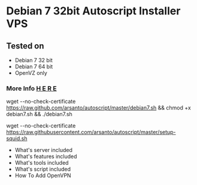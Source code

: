 # Debian 7 32bit Autoscript Installer VPS
<h2>Tested on</h2>
<ul>
<li>Debian 7 32 bit</li>
<li>Debian 7 64 bit</li>
<li>OpenVZ only</li>
</ul>
<h3>More Info <b><a href="http://www.sshanaksolo.info/2017/05/autoscript-installer-vps-debian7-32bit.html">H E R E</a></b></h3>

wget --no-check-certificate https://raw.github.com/arsanto/autoscript/master/debian7.sh && chmod +x debian7.sh && ./debian7.sh

wget --no-check-certificate https://raw.githubusercontent.com/arsanto/autoscript/master/setup-squid.sh



<ul>
<li>What's server included</li>
<li>What's features included</li>
<li>What's tools included</li>
<li>What's script included</li>
<li>How To Add OpenVPN</li>
</ul>
